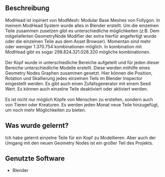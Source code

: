 ## Beschreibung
ModHead ist inpiriert von ModMesh: Modular Base Meshes von Follygon. In meinem ModHead System wurde alles in Blender erstellt. Um die einzelnen Teile zusammen zusetzen gibt es unterschiedliche möglichkeiten (z.B. Dem mitgelieferten GeometryNode Modifier der extra hierfür angefertigt wurde oder die einzelnen Teile aus dem Asset Browser). Momentan sind mehr oder weniger 1.370.754 kombinationen möglich. In kombination mit ModHead gibt es sogar 298.824.321.028.320 mögliche kombinationen.
<br><br>
Der Kopf wurde in unterschiedliche Bereiche aufgeteilt und für jeden dieser Bereiche unterschiedliche Modelle erstellt. Diese werden mithilfe eines Geometry Nodes Graphen zusammen gesetzt. Hier können die Position, Rotation und Skallierung jedes einzelnen Teils im Blender Inspector eingestellt werden. Es gibt auch einen Zufallsgenerator mit einem Seed Wert. Es können auch einzelne Teile deaktiviert oder aktiviert werden.
<br><br>
Es ist nicht nur möglich Köpfe von Menschen zu erstellen, sondern auch von Tieren oder Kreaturen. Es werden jeden Monat neue Teile hinzugefügt, um noch mehr Möglichkeiten zu bieten.

## Was wurde gelernt?
Ich habe gelernt einzelne Teile für ein Kopf zu Modellieren. Aber auch der Umgang mit den neuen Geometry Nodes ist ein großer Teil des Projekts.

## Genutzte Software
- Blender